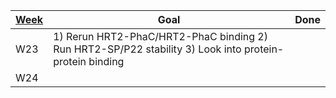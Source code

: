 
|[Week](https://www.epochconverter.com/weeks/2024)|Goal|Done|
|-|-|-|
|W23| 1) Rerun HRT2-PhaC/HRT2-PhaC binding 2) Run HRT2-SP/P22 stability 3) Look into protein-protein binding|
|W24| |